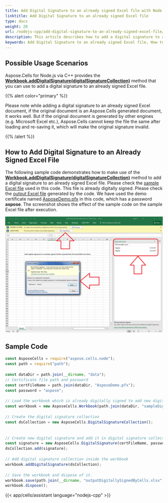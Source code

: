 ```yaml
---
title: Add Digital Signature to an already signed Excel file with Node.js via C++
linktitle: Add Digital Signature to an already signed Excel file
type: docs
weight: 20
url: /nodejs-cpp/add-digital-signature-to-an-already-signed-excel-file/
description: This article describes how to add a digital signature to an already signed Excel file using Node.js with Aspose.Cells for Node.js via C++.
keywords: Add Digital Signature to an already signed Excel file, How to add a digital signature to an already signed Excel document using Node.js via C++.
---
```


## **Possible Usage Scenarios**

Aspose.Cells for Node.js via C++ provides the [**Workbook.addDigitalSignature(digitalSignatureCollection)**](https://reference.aspose.com/cells/nodejs-cpp/workbook/#addDigitalSignature-digitalSignatureCollection-) method that you can use to add a digital signature to an already signed Excel file.

{{% alert color="primary" %}}

Please note while adding a digital signature to an already signed Excel document, if the original document is an Aspose.Cells generated document, it works well. But if the original document is generated by other engines (e.g. Microsoft Excel etc.), Aspose.Cells cannot keep the file the same after loading and re-saving it, which will make the original signature invalid.

{{% /alert %}}

## **How to Add Digital Signature to an Already Signed Excel File**

The following sample code demonstrates how to make use of the [**Workbook.addDigitalSignature(digitalSignatureCollection)**](https://reference.aspose.com/cells/nodejs-cpp/workbook/#addDigitalSignature-digitalSignatureCollection-) method to add a digital signature to an already signed Excel file. Please check the [sample Excel file](50528280.xlsx) used in this code. This file is already digitally signed. Please check the [output Excel file](50528281.xlsx) generated by the code. We have used the demo certificate named [AsposeDemo.pfx](50528279.pfx) in this code, which has a password **aspose**. The screenshot shows the effect of the sample code on the sample Excel file after execution.

![todo:image_alt_text](add-digital-signature-to-an-already-signed-excel-file_1.png)

## **Sample Code**

```javascript
const AsposeCells = require("aspose.cells.node");
const path = require("path");

const dataDir = path.join(__dirname, "data");
// Certificate file path and password
const certFileName = path.join(dataDir, "AsposeDemo.pfx");
const password = "aspose";

// Load the workbook which is already digitally signed to add new digital signature
const workbook = new AsposeCells.Workbook(path.join(dataDir, "sampleDigitallySignedByCells.xlsx"));

// Create the digital signature collection
const dsCollection = new AsposeCells.DigitalSignatureCollection();


// Create new digital signature and add it in digital signature collection
const signature = new AsposeCells.DigitalSignature(certFileName, password, "Aspose.Cells added new digital signature in existing digitally signed workbook.", new Date());
dsCollection.add(signature);

// Add digital signature collection inside the workbook
workbook.addDigitalSignature(dsCollection);

// Save the workbook and dispose of it.
workbook.save(path.join(__dirname, "outputDigitallySignedByCells.xlsx"));
workbook.dispose();
```
{{< app/cells/assistant language="nodejs-cpp" >}}